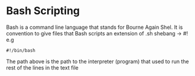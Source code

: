 # Bash Scripting
Bash is a command line language that stands for Bourne Again Shel. It is convention to give files that Bash scripts an extension of .sh
shebang -> #!
e.g 
```
#!/bin/bash
```
The path above is the path to the interpreter (program) that used to run the rest of the lines in the text file
